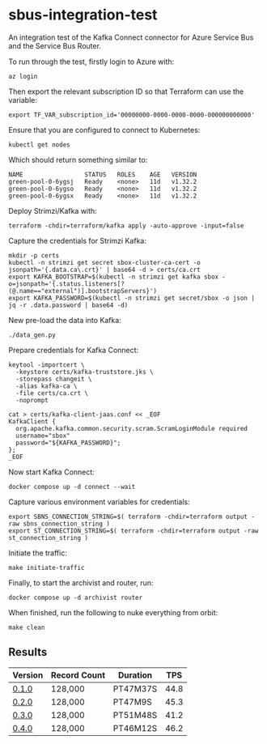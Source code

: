 # sbus-integration-test
An integration test of the Kafka Connect connector for Azure Service Bus and the Service Bus Router.

To run through the test, firstly login to Azure with:

```shell
az login
```

Then export the relevant subscription ID so that Terraform can use the variable:

```shell
export TF_VAR_subscription_id='00000000-0000-0000-0000-000000000000'
```

Ensure that you are configured to connect to Kubernetes:

```shell
kubectl get nodes
```

Which should return something similar to:

```
NAME                 STATUS   ROLES    AGE   VERSION
green-pool-0-6ygsj   Ready    <none>   11d   v1.32.2
green-pool-0-6ygso   Ready    <none>   11d   v1.32.2
green-pool-0-6ygsx   Ready    <none>   11d   v1.32.2
```

Deploy Strimzi/Kafka with:

```shell
terraform -chdir=terraform/kafka apply -auto-approve -input=false
```

Capture the credentials for Strimzi Kafka:

```shell
mkdir -p certs
kubectl -n strimzi get secret sbox-cluster-ca-cert -o jsonpath='{.data.ca\.crt}' | base64 -d > certs/ca.crt
export KAFKA_BOOTSTRAP=$(kubectl -n strimzi get kafka sbox -o=jsonpath='{.status.listeners[?(@.name=="external")].bootstrapServers}')
export KAFKA_PASSWORD=$(kubectl -n strimzi get secret/sbox -o json | jq -r .data.password | base64 -d)
```

New pre-load the data into Kafka:

```shell
./data_gen.py
```

Prepare credentials for Kafka Connect:

```shell
keytool -importcert \
  -keystore certs/kafka-truststore.jks \
  -storepass changeit \
  -alias kafka-ca \
  -file certs/ca.crt \
  -noprompt

cat > certs/kafka-client-jaas.conf << _EOF
KafkaClient {
  org.apache.kafka.common.security.scram.ScramLoginModule required
  username="sbox"
  password="${KAFKA_PASSWORD}";
};
_EOF
```

Now start Kafka Connect:

```shell
docker compose up -d connect --wait
```

Capture various environment variables for credentials:

```shell
export SBNS_CONNECTION_STRING=$( terraform -chdir=terraform output -raw sbns_connection_string )
export ST_CONNECTION_STRING=$( terraform -chdir=terraform output -raw st_connection_string )
```

Initiate the traffic:

```shell
make initiate-traffic
```

Finally, to start the archivist and router, run:

```shell
docker compose up -d archivist router
```

When finished, run the following to nuke everything from orbit:

```shell
make clean
```

## Results

| Version                                                           | Record Count | Duration  | TPS  |
| ----------------------------------------------------------------- | ------------ | --------- | ---- |
| [0.1.0](https://github.com/cbdq-io/sbus-integration-test/pull/2)  | 128,000      | PT47M37S  | 44.8 |
| [0.2.0](https://github.com/cbdq-io/sbus-integration-test/pull/8)  | 128,000      | PT47M9S   | 45.3 |
| [0.3.0](https://github.com/cbdq-io/sbus-integration-test/pull/10) | 128,000      | PT51M48S  | 41.2 |
| [0.4.0](https://github.com/cbdq-io/sbus-integration-test/pull/12) | 128,000      | PT46M12S  | 46.2 |

